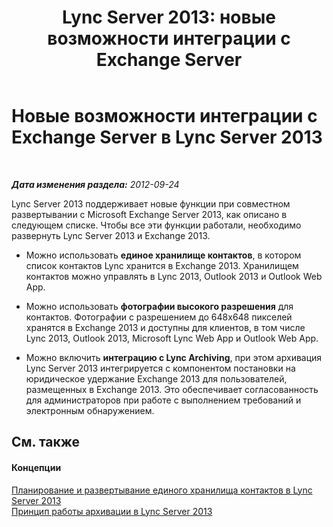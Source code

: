﻿---
title: 'Lync Server 2013: новые возможности интеграции с Exchange Server'
TOCTitle: Новые возможности интеграции с Exchange Server
ms:assetid: cad9cbfa-f213-42af-9c8b-9baf1a5bf6bd
ms:mtpsurl: https://technet.microsoft.com/ru-ru/library/JJ205269(v=OCS.15)
ms:contentKeyID: 49311188
ms.date: 05/19/2016
mtps_version: v=OCS.15
ms.translationtype: HT
---

# Новые возможности интеграции с Exchange Server в Lync Server 2013

 

_**Дата изменения раздела:** 2012-09-24_

Lync Server 2013 поддерживает новые функции при совместном развертывании с Microsoft Exchange Server 2013, как описано в следующем списке. Чтобы все эти функции работали, необходимо развернуть Lync Server 2013 и Exchange 2013.

  - Можно использовать **единое хранилище контактов**, в котором список контактов Lync хранится в Exchange 2013. Хранилищем контактов можно управлять в Lync 2013, Outlook 2013 и Outlook Web App.

  - Можно использовать **фотографии высокого разрешения** для контактов. Фотографии с разрешением до 648x648 пикселей хранятся в Exchange 2013 и доступны для клиентов, в том числе Lync 2013, Outlook 2013, Microsoft Lync Web App и Outlook Web App.

  - Можно включить **интеграцию с Lync Archiving**, при этом архивация Lync Server 2013 интегрируется с компонентом постановки на юридическое удержание Exchange 2013 для пользователей, размещенных в Exchange 2013. Это обеспечивает согласованность для администраторов при работе с выполнением требований и электронным обнаружением.

## См. также

#### Концепции

[Планирование и развертывание единого хранилища контактов в Lync Server 2013](lync-server-2013-planning-and-deploying-unified-contact-store.md)  
[Принцип работы архивации в Lync Server 2013](lync-server-2013-how-archiving-works.md)

